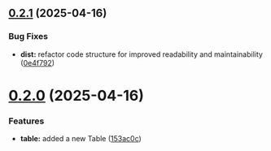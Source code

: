 ## [0.2.1](https://github.com/SeidorA/Caral/compare/v0.2.0...v0.2.1) (2025-04-16)


### Bug Fixes

* **dist:** refactor code structure for improved readability and maintainability ([0e4f792](https://github.com/SeidorA/Caral/commit/0e4f7921760063f37c9d8ab48e796da5676a807f))

# [0.2.0](https://github.com/SeidorA/Caral/compare/v0.1.0...v0.2.0) (2025-04-16)


### Features

* **table:** added a new Table ([153ac0c](https://github.com/SeidorA/Caral/commit/153ac0cb88c8ddbca19c9108ff9a9bc830db263a))
